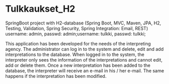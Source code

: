 # Tulkkaukset_H2
SpringBoot project with H2-database (Spring Boot, MVC, Maven, JPA, H2, Testing, Validation, Spring Security, Spring Integration: Email, REST) username: admin, passwd: admin;username: tulkki, passwd: tulkki;

This application has been developed for the needs of the interpreting agency. 
The administrator can log in to the system and delete, edit and add interpretations to the database. 
When logged in to the system, the interpreter only sees the information of the interpretations and cannot edit, add or delete them. 
Once a new interpretation has been added to the database, the interpreter will receive an e-mail in his / her e-mail. 
The same happens if the interpretation has been modified.
